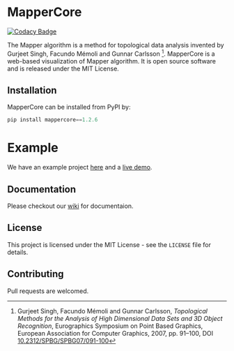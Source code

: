 # MapperCore

[![Codacy Badge](https://api.codacy.com/project/badge/Grade/4affb78857354e45be96167bb765c963)](https://app.codacy.com/app/yaodong/sci-mapper-core?utm_source=github.com&utm_medium=referral&utm_content=yaodong/sci-mapper-core&utm_campaign=Badge_Grade_Dashboard)

The Mapper algorithm is a method for topological data analysis invented by Gurjeet Singh, Facundo Mémoli and Gunnar Carlsson [^1]. MapperCore is a web-based visualization of Mapper algorithm. It is open source software and is released under the MIT License.

## Installation

MapperCore can be installed from PyPI by:

```py
pip install mappercore==1.2.6
```

# Example

We have an example project [here](https://github.com/yaodong/mapper-example) and a [live demo](https://mapper-example.herokuapp.com).

## Documentation

Please checkout our [wiki](https://github.com/yaodong/mapper-core/wiki) for documentaion.

## License

This project is licensed under the MIT License - see the `LICENSE` file for details.

## Contributing

Pull requests are welcomed.



[^1]: Gurjeet Singh, Facundo Mémoli and Gunnar Carlsson, *Topological Methods for the Analysis of High Dimensional Data Sets and 3D Object Recognition*, Eurographics Symposium on Point Based Graphics, European Association for Computer Graphics, 2007, pp. 91–100, DOI [10.2312/SPBG/SPBG07/091-100](http://dx.doi.org/10.2312/SPBG/SPBG07/091-100)

